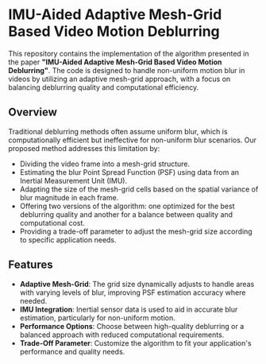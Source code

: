 # IMU-Aided Adaptive Mesh-Grid Based Video Motion Deblurring

This repository contains the implementation of the algorithm presented in the paper **"IMU-Aided Adaptive Mesh-Grid Based Video Motion Deblurring"**. The code is designed to handle non-uniform motion blur in videos by utilizing an adaptive mesh-grid approach, with a focus on balancing deblurring quality and computational efficiency.

## Overview

Traditional deblurring methods often assume uniform blur, which is computationally efficient but ineffective for non-uniform blur scenarios. Our proposed method addresses this limitation by:

- Dividing the video frame into a mesh-grid structure.
- Estimating the blur Point Spread Function (PSF) using data from an Inertial Measurement Unit (IMU).
- Adapting the size of the mesh-grid cells based on the spatial variance of blur magnitude in each frame.
- Offering two versions of the algorithm: one optimized for the best deblurring quality and another for a balance between quality and computational cost.
- Providing a trade-off parameter to adjust the mesh-grid size according to specific application needs.

## Features

- **Adaptive Mesh-Grid**: The grid size dynamically adjusts to handle areas with varying levels of blur, improving PSF estimation accuracy where needed.
- **IMU Integration**: Inertial sensor data is used to aid in accurate blur estimation, particularly for non-uniform motion.
- **Performance Options**: Choose between high-quality deblurring or a balanced approach with reduced computational requirements.
- **Trade-Off Parameter**: Customize the algorithm to fit your application's performance and quality needs.
